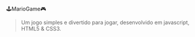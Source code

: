 🕹️MarioGame🎮
> Um jogo simples e divertido para jogar, desenvolvido em javascript, HTML5 & CSS3. 
 
